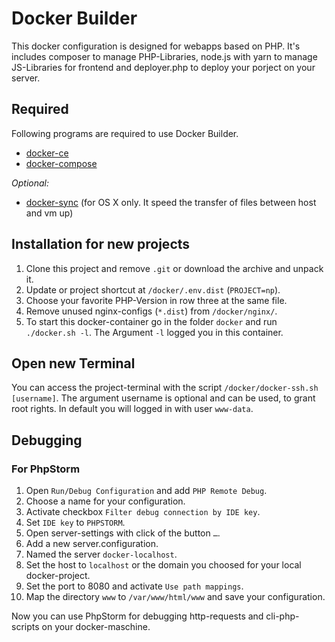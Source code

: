 # Docker Builder

This docker configuration is designed for webapps based on PHP. It's includes composer to manage PHP-Libraries, node.js with yarn to manage JS-Libraries for frontend and deployer.php to deploy your porject on your server.

## Required

Following programs are required to use Docker Builder.

- [docker-ce](https://docs.docker.com/install/)
- [docker-compose](https://docs.docker.com/compose/install/)

_Optional:_

- [docker-sync](http://docker-sync.io/) (for OS X only. It speed the transfer of files between host and vm up)

## Installation for new projects

1. Clone this project and remove `.git` or download the archive and unpack it.
2. Update or project shortcut at `/docker/.env.dist` (`PROJECT=np`).
3. Choose your favorite PHP-Version in row three at the same file.
4. Remove unused nginx-configs (`*.dist`) from `/docker/nginx/`.
5. To start this docker-container go in the folder `docker` and run `./docker.sh -l`. The Argument `-l` logged you in this container.

## Open new Terminal

You can access the project-terminal with the script `/docker/docker-ssh.sh [username]`. The argument username is optional and can be used, to grant root rights. In default you will logged in with user `www-data`.  

## Debugging

### For PhpStorm

1. Open `Run/Debug Configuration` and add `PHP Remote Debug`.
2. Choose a name for your configuration.
3. Activate checkbox `Filter debug connection by IDE key`.
4. Set `IDE key` to `PHPSTORM`.
5. Open server-settings with click of the button `…`.
6. Add a new server.configuration.
7. Named the server `docker-localhost`.
8. Set the host to `localhost` or the domain you choosed for your local docker-project.
9. Set the port to 8080 and activate `Use path mappings`.
10. Map the directory `www` to `/var/www/html/www` and save your configuration.

Now you can use PhpStorm for debugging http-requests and cli-php-scripts on your docker-maschine.

